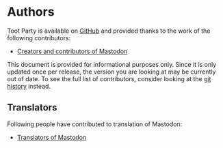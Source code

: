 Authors
======

Toot Party is available on [GitHub](https://github.com/ArisuOngaku/toot.party)
and provided thanks to the work of the following contributors:

* [Creators and contributors of Mastodon](AUTHORS.md)

This document is provided for informational purposes only. Since it is only updated once per release, the version you are looking at may be currently out of date. To see the full list of contributors, consider looking at the [git history](https://github.com/tootsuite/mastodon/graphs/contributors) instead.

## Translators

Following people have contributed to translation of Mastodon:

* [Translators of Mastodon](AUTHORS.md)

